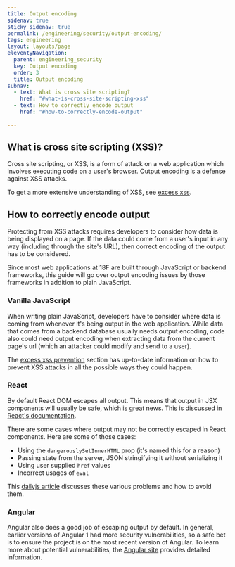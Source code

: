 ```yaml
---
title: Output encoding
sidenav: true
sticky_sidenav: true
permalink: /engineering/security/output-encoding/
tags: engineering
layout: layouts/page
eleventyNavigation: 
  parent: engineering_security
  key: Output encoding
  order: 3
  title: Output encoding
subnav:
  - text: What is cross site scripting?
    href: "#what-is-cross-site-scripting-xss"
  - text: How to correctly encode output
    href: "#how-to-correctly-encode-output"
  
---
```


## What is cross site scripting (XSS)?
Cross site scripting, or XSS, is a form of attack on a web application which involves executing code on a user's browser. Output encoding is a defense against XSS attacks.

To get a more extensive understanding of XSS, see [excess xss](https://excess-xss.com/).

## How to correctly encode output
Protecting from XSS attacks requires developers to consider how data is being displayed on a page. If the data could come from a user's input in any way (including through the site's URL), then correct encoding of the output has to be considered.

Since most web applications at 18F are built through JavaScript or backend frameworks, this guide will go over output encoding issues by those frameworks in addition to plain JavaScript.

### Vanilla JavaScript
When writing plain JavaScript, developers have to consider where data is coming from whenever it's being output in the web application. While data that comes from a backend database usually needs output encoding, code also could need output encoding when extracting data from the current page's url (which an attacker could modify and send to a user).

The [excess xss prevention](https://excess-xss.com/#xss-prevention) section has up-to-date information on how to prevent XSS attacks in all the possible ways they could happen.

### React
By default React DOM escapes all output. This means that output in JSX components will usually be safe, which is great news. This is discussed in [React's documentation](https://reactjs.org/docs/introducing-jsx.html#jsx-prevents-injection-attacks).

There are some cases where output may not be correctly escaped in React components. Here are some of those cases:

- Using the `dangerouslySetInnerHTML` prop (it's named this for a reason)
- Passing state from the server, JSON stringifying it without serializing it
- Using user supplied `href` values
- Incorrect usages of `eval`

This [dailyjs article](https://medium.com/dailyjs/exploiting-script-injection-flaws-in-reactjs-883fb1fe36c1) discusses these various problems and how to avoid them.

### Angular
Angular also does a good job of escaping output by default. In general, earlier versions of Angular 1 had more security vulnerabilities, so a safe bet is to ensure the project is on the most recent version of Angular. To learn more about potential vulnerabilities, the [Angular site](https://docs.angularjs.org/guide/security) provides detailed information.
